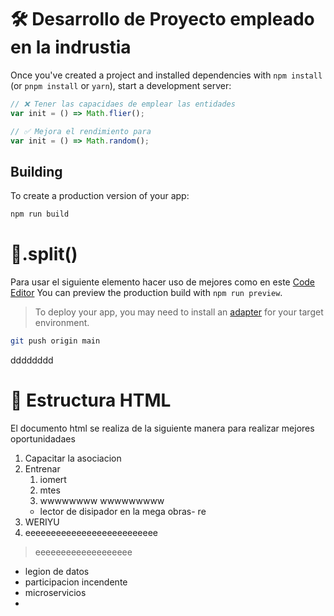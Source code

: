 
# 🛠️ Desarrollo de Proyecto empleado en la indrustia



Once you've created a project and installed dependencies with `npm install` (or `pnpm install` or `yarn`), start a development server:
```javascript
// ❌ Tener las capacidaes de emplear las entidades
var init = () => Math.flier();

// ✅ Mejora el rendimiento para 
var init = () => Math.random();
```
## Building

To create a production version of your app:

```bash
npm run build
```
# 🧪.split()
Para usar el siguiente elemento hacer uso de mejores como en este [Code Editor](wilmervasquez.github.io/code-editor)
You can preview the production build with `npm run preview`.



> To deploy your app, you may need to install an [adapter](https://kit.svelte.dev/docs/adapters) for your target environment.

```bash
git push origin main
```

<p>dddddddd</p>

# 🧩 Estructura HTML
El documento html se realiza de la siguiente manera para realizar mejores oportunidadaes

1. Capacitar la asociacion
2. Entrenar
   1. iomert
   2. mtes
   3. wwwwwwww
wwwwwwwww
    -  lector de disipador en la mega obras- re
3. WERIYU
4. eeeeeeeeeeeeeeeeeeeeeeeeee
  > eeeeeeeeeeeeeeeeeee

- legion de datos
- participacion incendente
- microservicios
- 

